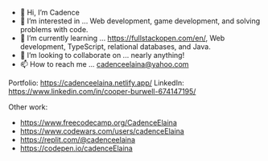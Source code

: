 - 👋 Hi, I’m Cadence 
- 👀 I’m interested in ... Web development, game development, and solving problems with code.
- 🌱 I’m currently learning ... https://fullstackopen.com/en/, Web development, TypeScript, relational databases, and Java. 
- 💞️ I’m looking to collaborate on ... nearly anything!
- 📫 How to reach me ... cadenceelaina@yahoo.com 

Portfolio: https://cadenceelaina.netlify.app/
LinkedIn: https://www.linkedin.com/in/cooper-burwell-674147195/

Other work: 
- https://www.freecodecamp.org/CadenceElaina
- https://www.codewars.com/users/cadenceElaina
- https://replit.com/@cadenceelaina
- https://codepen.io/cadenceElaina

 
